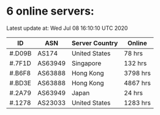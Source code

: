 # 6 online servers:

Latest update at: Wed Jul 08 16:10:10 UTC 2020

| ID | ASN | Server Country | Online |
| -- | --- | -------------- | ------ |
| #.D09B | AS174 | United States | 78 hrs |
| #.7F1D | AS63949 | Singapore | 132 hrs |
| #.B6F8 | AS63888 | Hong Kong | 3798 hrs |
| #.BD3E | AS63888 | Hong Kong | 4867 hrs |
| #.2A79 | AS63949 | Japan | 24 hrs |
| #.1278 | AS23033 | United States | 1283 hrs |


